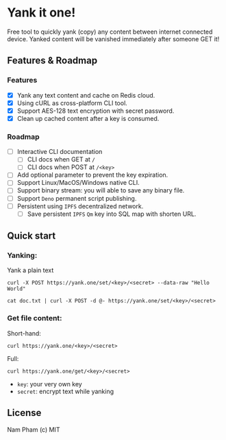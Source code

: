 # Yank it one!

Free tool to quickly yank (copy) any content between internet connected device.
Yanked content will be vanished immediately after someone GET it!

## Features & Roadmap

### Features

- [x] Yank any text content and cache on Redis cloud.
- [x] Using cURL as cross-platform CLI tool.
- [x] Support AES-128 text encryption with secret password.
- [x] Clean up cached content after a key is consumed.

### Roadmap

- [ ] Interactive CLI documentation
  - [ ] CLI docs when GET at `/`
  - [ ] CLI docs when POST at `/<key>`
- [ ] Add optional parameter to prevent the key expiration.
- [ ] Support Linux/MacOS/Windows native CLI.
- [ ] Support binary stream: you will able to save any binary file.
- [ ] Support `Deno` permanent script publishing.
- [ ] Persistent using `IPFS` decentralized network.
  - [ ] Save persistent `IPFS` `Qm` key into SQL map with shorten URL.

## Quick start

### Yanking:

Yank a plain text

```
curl -X POST https://yank.one/set/<key>/<secret> --data-raw "Hello World"
```

```
cat doc.txt | curl -X POST -d @- https://yank.one/set/<key>/<secret>
```

### Get file content:

Short-hand:

```
curl https://yank.one/<key>/<secret>
```

Full:

```
curl https://yank.one/get/<key>/<secret>
```

- `key`: your very own key
- `secret`: encrypt text while yanking

## License

Nam Pham (c) MIT
